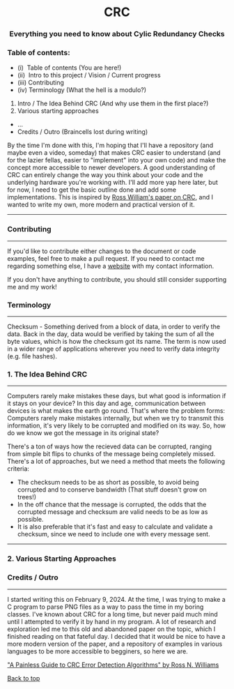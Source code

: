 <a name="top"></a>
<h1 align="center">
CRC
</h1>
<h3 align="center">
Everything you need to know about Cylic Redundancy Checks
</h3>

### Table of contents:
- (i) &nbsp;Table of contents (You are here!)
- (ii) &nbsp;Intro to this project / Vision / Current progress
- (iii) Contributing
- (iv) Terminology (What the hell is a modulo?)
 1. Intro / The Idea Behind CRC (And why use them in the first place?)
2. Various starting approaches
- ...
- Credits / Outro (Braincells lost during writing)

By the time I'm done with this, I'm hoping that I'll have a repository (and maybe even a video, someday) that makes CRC easier to understand (and for the lazier fellas, easier to "implement" into your own code) and make the concept more accessible to newer developers. A good understanding of CRC can entirely change the way you think about your code and the underlying hardware you're working with. I'll add more yap here later, but for now, I need to get the basic outline done and add some implementations. This is inspired by [Ross William's paper on CRC](http://www.ross.net/crc), and I wanted to write my own, more modern and practical version of it.

---

### Contributing
---
If you'd like to contribute either changes to the document or code examples, feel free to make a pull request. If you need to contact me regarding something else, I have a [website](http://tektonik.al) with my contact information.

If you don't have anything to contribute, you should still consider supporting me and my work!

### Terminology
---

Checksum - Something derived from a block of data, in order to verify the data. Back in the day, data would be verified by taking the sum of all the byte values, which is how the checksum got its name. The term is now used in a wider range of applications wherever you need to verify data integrity (e.g. file hashes).

### 1. The Idea Behind CRC
---

Computers rarely make mistakes these days, but what good is information if it stays on your device? In this day and age, communication between devices is what makes the earth go round. That's where the problem forms: Computers rarely make mistakes internally, but when we try to transmit this information, it's very likely to be corrupted and modified on its way. So, how do we know we got the message in its original state?

There's a ton of ways how the recieved data can be corrupted, ranging from simple bit flips to chunks of the message being completely missed. There's a lot of approaches, but we need a method that meets the following criteria:
- The checksum needs to be as short as possible, to avoid being corrupted and to conserve bandwidth (That stuff doesn't grow on trees!)
- In the off chance that the message is corrupted, the odds that the corrupted message and checksum are valid needs to be as low as possible.
- It is also preferable that it's fast and easy to calculate and validate a checksum, since we need to include one with every message sent.
---

### 2. Various Starting Approaches



### Credits / Outro
---
I started writing this on February 9, 2024. At the time, I was trying to make a C program to parse PNG files as a way to pass the time in my boring classes. I've known about CRC for a long time, but never paid much mind until I attempted to verify it by hand in my program. A lot of research and exploration led me to this old and abandoned paper on the topic, which I finished reading on that fateful day. I decided that it would be nice to have a more modern version of the paper, and a repository of examples in various languages to be more accessible to begginers, so here we are.

["A Painless Guide to CRC Error Detection Algorithms" by Ross N. Williams](http://www.ross.net/crc/download/crc_v3.txt)

[Back to top](#top)